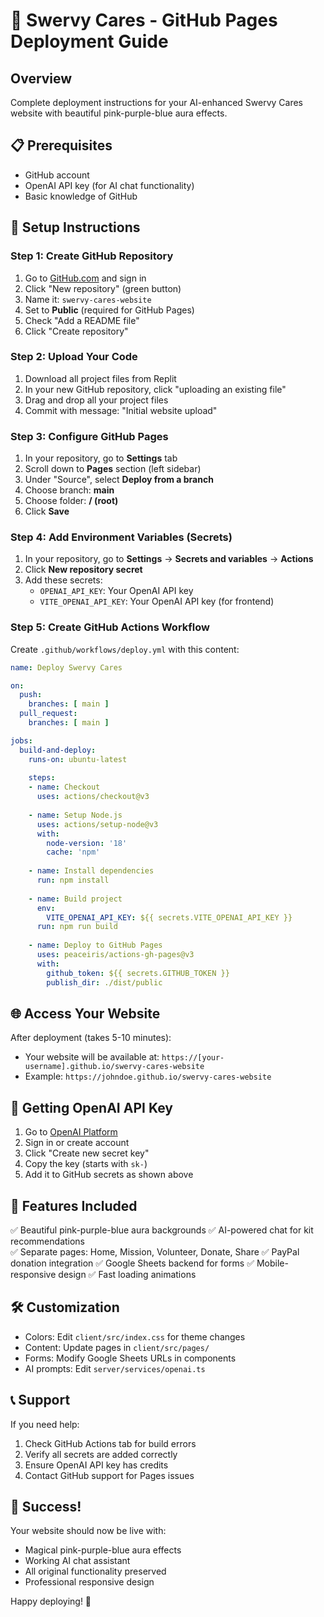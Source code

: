 # 🚀 Swervy Cares - GitHub Pages Deployment Guide

## Overview
Complete deployment instructions for your AI-enhanced Swervy Cares website with beautiful pink-purple-blue aura effects.

## 📋 Prerequisites
- GitHub account
- OpenAI API key (for AI chat functionality)
- Basic knowledge of GitHub

## 🔧 Setup Instructions

### Step 1: Create GitHub Repository
1. Go to [GitHub.com](https://github.com) and sign in
2. Click "New repository" (green button)
3. Name it: `swervy-cares-website`
4. Set to **Public** (required for GitHub Pages)
5. Check "Add a README file"
6. Click "Create repository"

### Step 2: Upload Your Code
1. Download all project files from Replit
2. In your new GitHub repository, click "uploading an existing file"
3. Drag and drop all your project files
4. Commit with message: "Initial website upload"

### Step 3: Configure GitHub Pages
1. In your repository, go to **Settings** tab
2. Scroll down to **Pages** section (left sidebar)
3. Under "Source", select **Deploy from a branch**
4. Choose branch: **main**
5. Choose folder: **/ (root)**
6. Click **Save**

### Step 4: Add Environment Variables (Secrets)
1. In your repository, go to **Settings** → **Secrets and variables** → **Actions**
2. Click **New repository secret**
3. Add these secrets:
   - `OPENAI_API_KEY`: Your OpenAI API key
   - `VITE_OPENAI_API_KEY`: Your OpenAI API key (for frontend)

### Step 5: Create GitHub Actions Workflow
Create `.github/workflows/deploy.yml` with this content:

```yaml
name: Deploy Swervy Cares

on:
  push:
    branches: [ main ]
  pull_request:
    branches: [ main ]

jobs:
  build-and-deploy:
    runs-on: ubuntu-latest
    
    steps:
    - name: Checkout
      uses: actions/checkout@v3
      
    - name: Setup Node.js
      uses: actions/setup-node@v3
      with:
        node-version: '18'
        cache: 'npm'
        
    - name: Install dependencies
      run: npm install
      
    - name: Build project
      env:
        VITE_OPENAI_API_KEY: ${{ secrets.VITE_OPENAI_API_KEY }}
      run: npm run build
      
    - name: Deploy to GitHub Pages
      uses: peaceiris/actions-gh-pages@v3
      with:
        github_token: ${{ secrets.GITHUB_TOKEN }}
        publish_dir: ./dist/public
```

## 🌐 Access Your Website
After deployment (takes 5-10 minutes):
- Your website will be available at: `https://[your-username].github.io/swervy-cares-website`
- Example: `https://johndoe.github.io/swervy-cares-website`

## 🔑 Getting OpenAI API Key
1. Go to [OpenAI Platform](https://platform.openai.com/api-keys)
2. Sign in or create account
3. Click "Create new secret key"
4. Copy the key (starts with `sk-`)
5. Add it to GitHub secrets as shown above

## 📱 Features Included
✅ Beautiful pink-purple-blue aura backgrounds
✅ AI-powered chat for kit recommendations  
✅ Separate pages: Home, Mission, Volunteer, Donate, Share
✅ PayPal donation integration
✅ Google Sheets backend for forms
✅ Mobile-responsive design
✅ Fast loading animations

## 🛠️ Customization
- Colors: Edit `client/src/index.css` for theme changes
- Content: Update pages in `client/src/pages/`
- Forms: Modify Google Sheets URLs in components
- AI prompts: Edit `server/services/openai.ts`

## 📞 Support
If you need help:
1. Check GitHub Actions tab for build errors
2. Verify all secrets are added correctly
3. Ensure OpenAI API key has credits
4. Contact GitHub support for Pages issues

## 🎉 Success!
Your website should now be live with:
- Magical pink-purple-blue aura effects
- Working AI chat assistant
- All original functionality preserved
- Professional responsive design

Happy deploying! 🌟
